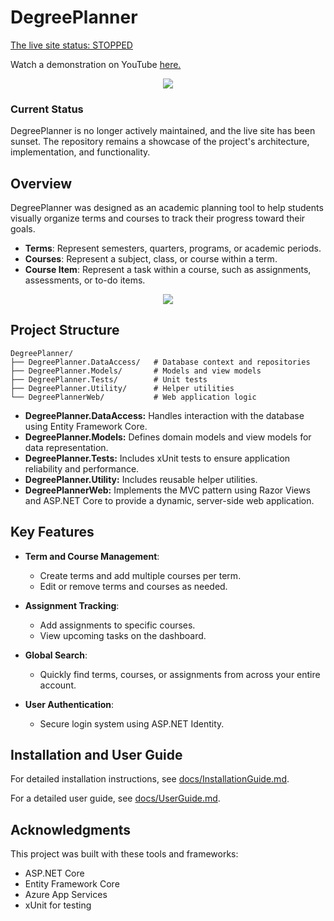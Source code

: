 # DegreePlanner #

[The live site status: STOPPED](https://degreeplanner-gye5a8fwhhcefacr.westus-01.azurewebsites.net/)

Watch a demonstration on YouTube [here.](https://youtu.be/7fRDmt4Kuzs)

<p align="center">
  <img src="https://github.com/user-attachments/assets/e21aeb3b-0f45-4b07-a823-a6827f8f37dd" />
</p>


### Current Status
DegreePlanner is no longer actively maintained, and the live site has been sunset. The repository remains a showcase of the project's architecture, implementation, and functionality.

## Overview 
DegreePlanner was designed as an academic planning tool to help students visually organize terms and courses to track their progress toward their goals. 
- **Terms**: Represent semesters, quarters, programs, or academic periods.  
- **Courses**: Represent a subject, class, or course within a term.   
- **Course Item**: Represent a task within a course, such as assignments, assessments, or to-do items.


<p align="center">
  <img src="https://github.com/user-attachments/assets/4f49493a-f5f4-4ac8-b5ce-5c93b397427b" />
</p>


## Project Structure  
```plaintext
DegreePlanner/
├── DegreePlanner.DataAccess/   # Database context and repositories
├── DegreePlanner.Models/       # Models and view models
├── DegreePlanner.Tests/        # Unit tests
├── DegreePlanner.Utility/      # Helper utilities
└── DegreePlannerWeb/           # Web application logic
```
- **DegreePlanner.DataAccess:** Handles interaction with the database using Entity Framework Core.
- **DegreePlanner.Models:** Defines domain models and view models for data representation.
- **DegreePlanner.Tests:** Includes xUnit tests to ensure application reliability and performance.
- **DegreePlanner.Utility:** Includes reusable helper utilities. 
- **DegreePlannerWeb:** Implements the MVC pattern using Razor Views and ASP.NET Core to provide a dynamic, server-side web application.

## Key Features  
- **Term and Course Management**:  
  - Create terms and add multiple courses per term.  
  - Edit or remove terms and courses as needed.
 
- **Assignment Tracking**:  
  - Add assignments to specific courses.  
  - View upcoming tasks on the dashboard.

- **Global Search**:  
  - Quickly find terms, courses, or assignments from across your entire account.
 
- **User Authentication**:  
  - Secure login system using ASP.NET Identity.
 
## Installation and User Guide

For detailed installation instructions, see [docs/InstallationGuide.md](./docs/InstallationGuide.md).

For a detailed user guide, see [docs/UserGuide.md](./docs/UserGuide.md).

## Acknowledgments
This project was built with these tools and frameworks: 
- ASP.NET Core
- Entity Framework Core
- Azure App Services
- xUnit for testing
